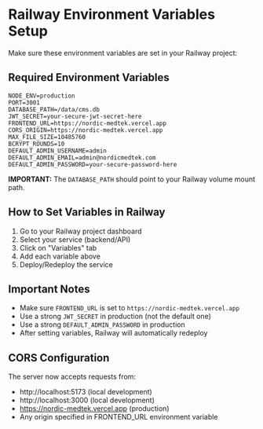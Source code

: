# Railway Environment Variables Setup

Make sure these environment variables are set in your Railway project:

## Required Environment Variables

```
NODE_ENV=production
PORT=3001
DATABASE_PATH=/data/cms.db
JWT_SECRET=your-secure-jwt-secret-here
FRONTEND_URL=https://nordic-medtek.vercel.app
CORS_ORIGIN=https://nordic-medtek.vercel.app
MAX_FILE_SIZE=10485760
BCRYPT_ROUNDS=10
DEFAULT_ADMIN_USERNAME=admin
DEFAULT_ADMIN_EMAIL=admin@nordicmedtek.com
DEFAULT_ADMIN_PASSWORD=your-secure-password-here
```

**IMPORTANT:** The `DATABASE_PATH` should point to your Railway volume mount path.

## How to Set Variables in Railway

1. Go to your Railway project dashboard
2. Select your service (backend/API)
3. Click on "Variables" tab
4. Add each variable above
5. Deploy/Redeploy the service

## Important Notes

- Make sure `FRONTEND_URL` is set to `https://nordic-medtek.vercel.app`
- Use a strong `JWT_SECRET` in production (not the default one)
- Use a strong `DEFAULT_ADMIN_PASSWORD` in production
- After setting variables, Railway will automatically redeploy

## CORS Configuration

The server now accepts requests from:
- http://localhost:5173 (local development)
- http://localhost:3000 (local development)
- https://nordic-medtek.vercel.app (production)
- Any origin specified in FRONTEND_URL environment variable

